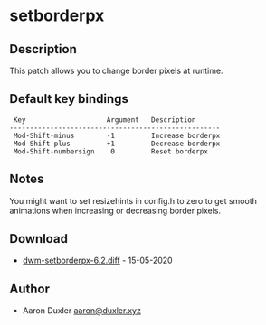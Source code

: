 setborderpx
===========

Description
-----------

This patch allows you to change border pixels at runtime.

Default key bindings
--------------------
	 Key                    Argument   Description
	----------------------------------------------------
	 Mod-Shift-minus        -1         Increase borderpx
	 Mod-Shift-plus         +1         Decrease borderpx
	 Mod-Shift-numbersign    0         Reset borderpx

Notes
-----
You might want to set resizehints in config.h to zero to get smooth animations
when increasing or decreasing border pixels.

Download
--------
* [dwm-setborderpx-6.2.diff](dwm-setborderpx-6.2.diff) - 15-05-2020

Author
------
* Aaron Duxler <aaron@duxler.xyz>
